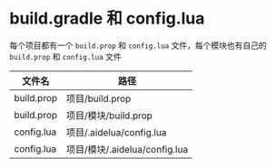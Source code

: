 # build.gradle 和 config.lua

每个项目都有一个 `build.prop` 和 `config.lua` 文件，每个模块也有自己的 `build.prop` 和 `config.lua` 文件

| 文件名 | 路径 |
| ---- | ---- |
| build.prop | 项目/build.prop |
| build.prop | 项目/模块/build.prop |
| config.lua | 项目/.aidelua/config.lua |
| config.lua | 项目/模块/.aidelua/config.lua |
